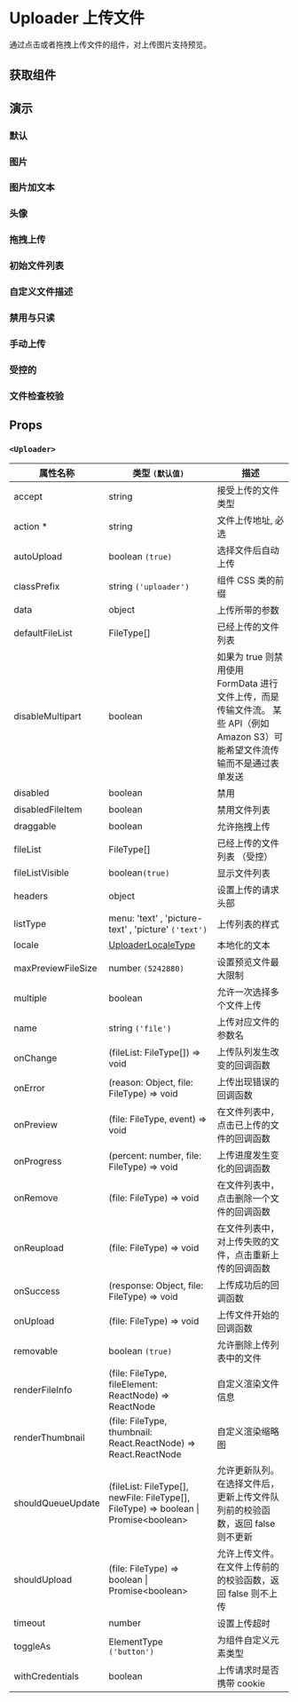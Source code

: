 # Uploader 上传文件

通过点击或者拖拽上传文件的组件，对上传图片支持预览。

## 获取组件

<!--{include:(components/uploader/fragments/import.md)}-->

## 演示

### 默认

<!--{include:`basic.md`}-->

### 图片

<!--{include:`picture.md`}-->

### 图片加文本

<!--{include:`picture-text.md`}-->

### 头像

<!--{include:`avatar.md`}-->

### 拖拽上传

<!--{include:`drag-and-drop.md`}-->

### 初始文件列表

<!--{include:`file-list.md`}-->

### 自定义文件描述

<!--{include:`file-list-custom.md`}-->

### 禁用与只读

<!--{include:`disabled.md`}-->

### 手动上传

<!--{include:`manually.md`}-->

### 受控的

<!--{include:`controlled.md`}-->

### 文件检查校验

<!--{include:`check.md`}-->

## Props

### `<Uploader>`

| 属性名称           | 类型 `(默认值)`                                                                                | 描述                                                                                                                          |
| ------------------ | ---------------------------------------------------------------------------------------------- | ----------------------------------------------------------------------------------------------------------------------------- |
| accept             | string                                                                                         | 接受上传的文件类型                                                                                                            |
| action \*          | string                                                                                         | 文件上传地址, 必选                                                                                                            |
| autoUpload         | boolean `(true)`                                                                               | 选择文件后自动上传                                                                                                            |
| classPrefix        | string `('uploader')`                                                                          | 组件 CSS 类的前缀                                                                                                             |
| data               | object                                                                                         | 上传所带的参数                                                                                                                |
| defaultFileList    | FileType[]                                                                                     | 已经上传的文件列表                                                                                                            |
| disableMultipart   | boolean                                                                                        | 如果为 true 则禁用使用 FormData 进行文件上传，而是传输文件流。 某些 API（例如 Amazon S3）可能希望文件流传输而不是通过表单发送 |
| disabled           | boolean                                                                                        | 禁用                                                                                                                          |
| disabledFileItem   | boolean                                                                                        | 禁用文件列表                                                                                                                  |
| draggable          | boolean                                                                                        | 允许拖拽上传                                                                                                                  |
| fileList           | FileType[]                                                                                     | 已经上传的文件列表 （受控）                                                                                                   |
| fileListVisible    | boolean`(true)`                                                                                | 显示文件列表                                                                                                                  |
| headers            | object                                                                                         | 设置上传的请求头部                                                                                                            |
| listType           | menu: 'text' , 'picture-text' , 'picture' `('text')`                                           | 上传列表的样式                                                                                                                |
| locale             | [UploaderLocaleType](/zh/guide/i18n/#uploader)                                                 | 本地化的文本                                                                                                                  |
| maxPreviewFileSize | number `(5242880)`                                                                             | 设置预览文件最大限制                                                                                                          |
| multiple           | boolean                                                                                        | 允许一次选择多个文件上传                                                                                                      |
| name               | string `('file')`                                                                              | 上传对应文件的参数名                                                                                                          |
| onChange           | (fileList: FileType[]) => void                                                                 | 上传队列发生改变的回调函数                                                                                                    |
| onError            | (reason: Object, file: FileType) => void                                                       | 上传出现错误的回调函数                                                                                                        |
| onPreview          | (file: FileType, event) => void                                                                | 在文件列表中，点击已上传的文件的回调函数                                                                                      |
| onProgress         | (percent: number, file: FileType) => void                                                      | 上传进度发生变化的回调函数                                                                                                    |
| onRemove           | (file: FileType) => void                                                                       | 在文件列表中，点击删除一个文件的回调函数                                                                                      |
| onReupload         | (file: FileType) => void                                                                       | 在文件列表中，对上传失败的文件，点击重新上传的回调函数                                                                        |
| onSuccess          | (response: Object, file: FileType) => void                                                     | 上传成功后的回调函数                                                                                                          |
| onUpload           | (file: FileType) => void                                                                       | 上传文件开始的回调函数                                                                                                        |
| removable          | boolean `(true)`                                                                               | 允许删除上传列表中的文件                                                                                                      |
| renderFileInfo     | (file: FileType, fileElement: ReactNode) => ReactNode                                          | 自定义渲染文件信息                                                                                                            |
| renderThumbnail    | (file: FileType, thumbnail: React.ReactNode) => React.ReactNode                                | 自定义渲染缩略图                                                                                                              |
| shouldQueueUpdate  | (fileList: FileType[], newFile: FileType[], FileType) => boolean &#124; Promise&lt;boolean&gt; | 允许更新队列。在选择文件后，更新上传文件队列前的校验函数，返回 false 则不更新                                                 |
| shouldUpload       | (file: FileType) => boolean &#124; Promise&lt;boolean&gt;                                      | 允许上传文件。在文件上传前的的校验函数，返回 false 则不上传                                                                   |
| timeout            | number                                                                                         | 设置上传超时                                                                                                                  |
| toggleAs           | ElementType `('button')`                                                                       | 为组件自定义元素类型                                                                                                          |
| withCredentials    | boolean                                                                                        | 上传请求时是否携带 cookie                                                                                                     |
